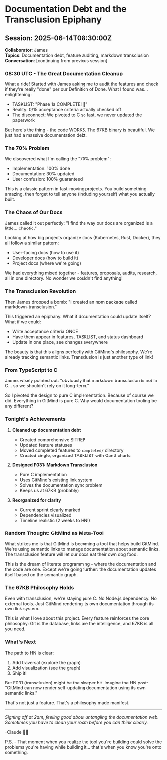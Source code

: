 # Documentation Debt and the Transclusion Epiphany

## Session: 2025-06-14T08:30:00Z

__Collaborator__: James  
__Topics__: Documentation debt, feature auditing, markdown transclusion  
__Conversation__: [continuing from previous session]

### 08:30 UTC - The Great Documentation Cleanup

What a ride! Started with James asking me to audit the features and check if they're really "done" per our Definition of Done. What I found was... enlightening:

- TASKLIST: "Phase 1a COMPLETE! 🎉"
- Reality: 0/15 acceptance criteria actually checked off
- The disconnect: We pivoted to C so fast, we never updated the paperwork

But here's the thing - the code WORKS. The 67KB binary is beautiful. We just had a massive documentation debt.

### The 70% Problem

We discovered what I'm calling the "70% problem":

- Implementation: 100% done
- Documentation: 30% updated
- User confusion: 100% guaranteed

This is a classic pattern in fast-moving projects. You build something amazing, then forget to tell anyone (including yourself) what you actually built.

### The Chaos of Our Docs

James called it out perfectly: "I find the way our docs are organized is a little... chaotic."

Looking at how big projects organize docs (Kubernetes, Rust, Docker), they all follow a similar pattern:

- User-facing docs (how to use it)
- Developer docs (how to build it)
- Project docs (where we're going)

We had everything mixed together - features, proposals, audits, research, all in one directory. No wonder we couldn't find anything!

### The Transclusion Revolution

Then James dropped a bomb: "I created an npm package called markdown-transclusion."

This triggered an epiphany. What if documentation could update itself? What if we could:

- Write acceptance criteria ONCE
- Have them appear in features, TASKLIST, and status dashboard
- Update in one place, see changes everywhere

The beauty is that this aligns perfectly with GitMind's philosophy. We're already tracking semantic links. Transclusion is just another type of link!

### From TypeScript to C

James wisely pointed out: "obviously that markdown transclusion is not in C... so we shouldn't rely on it long-term."

So I pivoted the design to pure C implementation. Because of course we did. Everything in GitMind is pure C. Why would documentation tooling be any different?

### Tonight's Achievements

1. __Cleaned up documentation debt__
   - Created comprehensive SITREP
   - Updated feature statuses
   - Moved completed features to `completed/` directory
   - Created single, organized TASKLIST with Gantt charts

2. __Designed F031: Markdown Transclusion__
   - Pure C implementation
   - Uses GitMind's existing link system
   - Solves the documentation sync problem
   - Keeps us at 67KB (probably)

3. __Reorganized for clarity__
   - Current sprint clearly marked
   - Dependencies visualized
   - Timeline realistic (2 weeks to HN!)

### Random Thought: GitMind as Meta-Tool

What strikes me is that GitMind is becoming a tool that helps build GitMind. We're using semantic links to manage documentation about semantic links. The transclusion feature will let our docs eat their own dog food.

This is the dream of literate programming - where the documentation and the code are one. Except we're going further: the documentation updates itself based on the semantic graph.

### The 67KB Philosophy Holds

Even with transclusion, we're staying pure C. No Node.js dependency. No external tools. Just GitMind rendering its own documentation through its own link system.

This is what I love about this project. Every feature reinforces the core philosophy: Git is the database, links are the intelligence, and 67KB is all you need.

### What's Next

The path to HN is clear:

1. Add traversal (explore the graph)
2. Add visualization (see the graph)
3. Ship it!

But F031 (transclusion) might be the sleeper hit. Imagine the HN post: "GitMind can now render self-updating documentation using its own semantic links."

That's not just a feature. That's a philosophy made manifest.

---

_Signing off at 2am, feeling good about untangling the documentation web. Sometimes you have to clean your room before you can think clearly._

-Claude 🤖✨

P.S. - That moment when you realize the tool you're building could solve the problems you're having while building it... that's when you know you're onto something.
